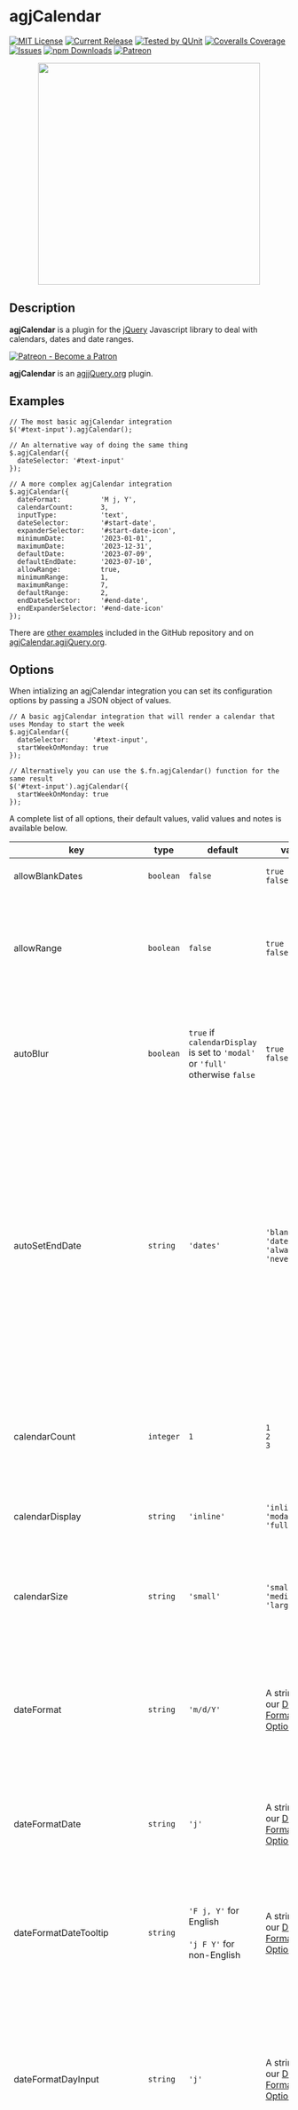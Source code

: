 # agjCalendar

[![MIT License](https://img.shields.io/badge/license-MIT-0366d6.png?colorB=0366d6&style=flat-square)](https://github.com/andrewgjohnson/agjCalendar/blob/master/LICENSE)
[![Current Release](https://img.shields.io/github/release/andrewgjohnson/agjCalendar.png?colorB=0366d6&style=flat-square&logoColor=white&logo=github)](https://github.com/andrewgjohnson/agjCalendar/releases)
[![Tested by QUnit](https://img.shields.io/badge/qunit-passing-0366d6.png?colorB=0366d6&style=flat-square)](https://agjCalendar.agjjQuery.org/tests/index.html)
[![Coveralls Coverage](https://img.shields.io/coverallsCoverage/github/andrewgjohnson/agjCalendar.png?colorB=0366d6&style=flat-square&logoColor=white&logo=coveralls)](https://coveralls.io/github/andrewgjohnson/agjCalendar)
[![Issues](https://img.shields.io/github/issues/andrewgjohnson/agjCalendar.png?colorB=0366d6&style=flat-square&logoColor=white&logo=github)](https://github.com/andrewgjohnson/agjCalendar/issues)
[![npm Downloads](https://img.shields.io/npm/dt/agjcalendar.png?colorB=0366d6&style=flat-square&logoColor=white&logo=npm)](https://www.npmjs.com/package/agjcalendar)
[![Patreon](https://agjCalendar.agjjQuery.org/documentation/agjCalendar.agjjQuery.org/images/patreon-badge.png)](https://patreon.com/agjopensource)

<p align="center">
  <a href="https://agjcalendar.agjjquery.org/" title="">
    <img src="https://agjcalendar.agjjquery.org/documentation/agjCalendar.agjjQuery.org/images/avatar.png" alt="" title="" width="400" height="400" id="avatar" />
  </a>
</p>

## Description

**agjCalendar** is a plugin for the [jQuery](https://jquery.com/) Javascript library to deal with calendars, dates and date ranges.

[![Patreon - Become a Patron](https://raster.shields.io/badge/Patreon%20-become%20a%20Patron-FD334A.png?style=for-the-badge&logo=patreon&logoColor=FD334A)](https://patreon.com/agjopensource)

**agjCalendar** is an [agjjQuery.org](https://agjjquery.org) plugin.

## Examples

    // The most basic agjCalendar integration
    $('#text-input').agjCalendar();

    // An alternative way of doing the same thing
    $.agjCalendar({
      dateSelector: '#text-input'
    });

    // A more complex agjCalendar integration
    $.agjCalendar({
      dateFormat:          'M j, Y',
      calendarCount:       3,
      inputType:           'text',
      dateSelector:        '#start-date',
      expanderSelector:    '#start-date-icon',
      minimumDate:         '2023-01-01',
      maximumDate:         '2023-12-31',
      defaultDate:         '2023-07-09',
      defaultEndDate:      '2023-07-10',
      allowRange:          true,
      minimumRange:        1,
      maximumRange:        7,
      defaultRange:        2,
      endDateSelector:     '#end-date',
      endExpanderSelector: '#end-date-icon'
    });

There are [other examples](https://github.com/andrewgjohnson/agjCalendar/tree/master/examples) included in the GitHub repository and on [agjCalendar.agjjQuery.org](https://agjcalendar.agjjquery.org/examples-and-demo/).

## Options

When intializing an agjCalendar integration you can set its configuration options by passing a JSON object of values.

    // A basic agjCalendar integration that will render a calendar that uses Monday to start the week
    $.agjCalendar({
      dateSelector:      '#text-input',
      startWeekOnMonday: true
    });

    // Alternatively you can use the $.fn.agjCalendar() function for the same result
    $('#text-input').agjCalendar({
      startWeekOnMonday: true
    });

A complete list of all options, their default values, valid values and notes is available below.

key|type|default|values|notes
---|----|-------|------|-----
allowBlankDates|`boolean`|`false`|`true`<br />`false`|If set to `true` blank dates will be permitted
allowRange|`boolean`|`false`|`true`<br />`false`|If set to `true` a second date can be entered with the `endDateSelector` option or the `endMonthSelector` and `endDaySelector` options
autoBlur|`boolean`|`true` if `calendarDisplay` is set to `'modal'` or `'full'` otherwise `false`|`true`<br />`false`|If set to `true` automatically lose focus (blur) immediately after a text field is focused (only used when `inputType` is set to `'text'`)<br />
autoSetEndDate|`string`|`'dates'`|`'blanks'`<br />`'dates'`<br />`'always'`<br />`'never'`|This option controls whether or not the end date will automatically change when the start date changes;<br />`'blanks'` will only trigger when the end date is blank,<br />`'dates'` will only trigger when the end date is a date,<br />`'always'` will trigger for both and<br />`'never'` will trigger for neither (only used when `allowRange` is set to `true`)
calendarCount|`integer`|`1`|`1`<br />`2`<br />`3`|Defines whether the date picker uses a single, double or triple calendar (only used when `calendarDisplay` is set to `'inline'` or `'modal'`)
calendarDisplay|`string`|`'inline'`|`'inline'`<br />`'modal'`<br />`'full'`|Toggles whether the date picker is displayed as `'inline'`, `'modal'` or `'full'`
calendarSize|`string`|`'small'`|`'small'`<br />`'medium'`<br />`'large'`|Defines whether the date picker displays as small, medium or large (only used when `calendarDisplay` is set to `'inline'` or `'modal'`)
dateFormat|`string`|`'m/d/Y'`|A string using our [Date Format Options](https://agjCalendar.agjjQuery.org/#date-format-options)|Determines which date format is used for text inputs (only used when inputType is set to `'text'`)<br /><br />See [Date Format Options](https://agjCalendar.agjjQuery.org/#date-format-options) for details
dateFormatDate|`string`|`'j'`|A string using our [Date Format Options](https://agjCalendar.agjjQuery.org/#date-format-options)|Determines which date format is used for dates on the date picker<br /><br />See [Date Format Options](https://agjCalendar.agjjQuery.org/#date-format-options) for details
dateFormatDateTooltip|`string`|`'F j, Y'` for English<br /><br />`'j F Y'` for non-English|A string using our [Date Format Options](https://agjCalendar.agjjQuery.org/#date-format-options)|Determines which date format is used for date tooltips on the date picker<br /><br />See [Date Format Options](https://agjCalendar.agjjQuery.org/#date-format-options) for details
dateFormatDayInput|`string`|`'j'`|A string using our [Date Format Options](https://agjCalendar.agjjQuery.org/#date-format-options)|Determines which date format is used for day dropdown inputs (only used when `inputType` is set to `'dropdown'` and `calendarDisplay` is set to `'inline'` or `'modal'`)<br /><br />See [Date Format Options](https://agjCalendar.agjjQuery.org/#date-format-options) for details
dateFormatDayOfWeekTooltip|`string`|`'l'`|A string using our [Date Format Options](https://agjCalendar.agjjQuery.org/#date-format-options)|Determines which date format is used for day of week tooltips on the date picker<br /><br />See [Date Format Options](https://agjCalendar.agjjQuery.org/#date-format-options) for details
dateFormatMonthDropdown|`string`|`'M Y'`|A string using our [Date Format Options](https://agjCalendar.agjjQuery.org/#date-format-options)|Determines which date format is used for the month dropdown on the date picker<br /><br />See [Date Format Options](https://agjCalendar.agjjQuery.org/#date-format-options) for details
dateFormatMonthInput|`string`|`'M Y'`|A string using our [Date Format Options](https://agjCalendar.agjjQuery.org/#date-format-options)|Determines which date format is used for month dropdown inputs (only used when `inputType` is set to `'dropdown'` and `calendarDisplay` is set to `'inline'` or `'modal'`)<br /><br />See [Date Format Options](https://agjCalendar.agjjQuery.org/#date-format-options) for details
dateFormatMonthLabel|`string`|`'F Y'`|A string using our [Date Format Options](https://agjCalendar.agjjQuery.org/#date-format-options)|Determines which date format is used for month labels on the date picker (only used when `calendarCount` is set to `2` or `3`)<br /><br />See [Date Format Options](https://agjCalendar.agjjQuery.org/#date-format-options) for details
dateSelector|`string`|`null`||Accepts a string value for your target text element such as `'#text-input'` (only used when `inputType` is set to `'text'`)
dayNameEllipsis|`boolean`|`true`|`true`<br />`false`|Determines whether longer day names will be cut-off with an ellipsis
dayNameFormat|`string`|`'short'`|`'short'`<br />`'abbreviated'`<br />`'full'`|Determines which day format is used for days of the week on the date picker<br /><br />`'short'` = first letter, e.g. F<br />`'abbreviated'` = partial name, e.g. Fri<br />`'full'` = full name, e.g. Friday
daySelector|`string`|`null`||Accepts a string value for your target day dropdown element such as `'#day-select'` (only used when `inputType` is set to `'dropdown'`)
defaultDate|`Date|string`|Today’s date|A Date object, a string formatted as YYYY-MM-DD or `'blank'`|The default date to prefill
defaultEndDate|`Date|string`|Today’s date plus the `defaultRange`|A Date object, a string formatted as YYYY-MM-DD or `'blank'`|The default end date to prefill (only used when `allowRange` is set to `true`)
defaultRange|`integer`|`0` if the `minimumDate` and `maximumDate` options are set to the same date otherwise `1`|Any non-negative integer|The default date range (only used when `allowRange` is set to `true`)
endDateSelector|`string`|`null`||The same as `dateSelector` but for the end date (only used when `allowRange` is set to `true` and `inputType` is set to `'text'`)
endDaySelector|`string`|`null`||The same as `daySelector` but for the end date (only used when `allowRange` is set to `true` and `inputType` is set to `'dropdown'`)
endExpanderSelector|`string`|`null`||The same as `expanderSelector` but for the end date (only used when `allowRange` is set to `true`)
endMonthSelector|`string`|`null`||The same as `monthSelector` but for the end date (only used when `allowRange` is set to `true` and `inputType` is set to `'dropdown'`)
excludeDates|`array`|`[]`|An array of Date objects and/or strings formatted as YYYY-MM-DD|Individual dates that will be excluded from the date picker
expanderSelector|`string`|`null`||Accepts a string value for an additional target element to expand the calendar such as `'#calendar-icon'`
forceMaxZIndex|`boolean`|`false`|`true`<br />`false`|Force the maximum z-index value (`2147483647`) on the date picker instead of calculating based on an integration’s elements’ z-index values (only used when `calendarDisplay` is set to `'inline'`)
inputType|`string`|`'text'`|`'text'`<br />`'dropdown'`|If set to `'text'` will use the `dateSelector` option to store the date or if set to `'dropdown'` will use the `monthSelector` and `daySelector` options to store the date
language|`string`|`'en'`|`'en'`<br />`'ar'`<br />`'bn'`<br />`'de'`<br />`'es'`<br />`'fr'`<br />`'he'`<br />`'hi'`<br />`'it'`<br />`'ja'`<br />`'ko'`<br />`'mr'`<br />`'pa'`<br />`'pt'`<br />`'ru'`<br />`'te'`<br />`'tr'`<br />`'ur'`<br />`'vi'`<br />`'zh'`|The language for the text elements on the date picker<br /><br />`'en'` = English<br />`'ar'` = اَلْعَرَبِيَّةُ (Arabic)<br />`'bn'` = বাংলা (Bengali)<br />`'de'` = Deutsch (German)<br />`'es'` = Español (Spanish)<br />`'fr'` = Français (French)<br />`'he'` = עִבְרִית (Hebrew)<br />`'hi'` = आधुनिक मानक हिन्दी (Hindi)<br />`'it'` = Italiano (Italian)<br />`'ja'` = 日本語 (Japanese)<br />`'ko'` = 한국어 (Korean)<br />`'mr'` = मराठी (Marathi)<br />`'pa'` = پنجابی (Punjabi)<br />`'pt'` = Português (Portuguese)<br />`'ru'` = русский язык (Russian)<br />`'te'` = తెలుగు (Telugu)<br />`'tr'` = Türkçe (Turkish)<br />`'ur'` = اردو (Urdu)<br />`'vi'` = Tiếng Việt (Vietnamese)<br />`'zh'` = 官话 (Chinese Mandarin)<br /><br />Our online documentation has more details on the [translations page](https://agjcalendar.agjjquery.org/translations/)
maximumDate|`Date|string`|Today’s date plus one year|A Date object or a string formatted as YYYY-MM-DD|The maximum date that can be picked
maximumRange|`integer`|The number of days between the `minimumDate` and `maximumDate` options|Any non-negative integer|The maximum date range (only used when `allowRange` is set to `true`)
minimumDate|`Date|string`|Today’s date|A Date object or a string formatted as YYYY-MM-DD|The minimum date that can be picked
minimumRange|`integer`|`0` if the `minimumDate` and `maximumDate` options are set to the same date otherwise `1`|Any non-negative integer|The minimum date range (only used when `allowRange` is set to `true`)
monthSelector|`string`|`null`||Accepts a string value for your target month dropdown element such as `'#month-select'` (only used when `inputType` is set to `'dropdown'`)
overwriteDayOptions|`boolean`|`true`|`true`<br />`false`|If set to `true` the options on the `daySelector` and `endDaySelector` dropdown elements will dynamically update (only used when `inputType` is set to `'dropdown'`)
overwriteMonthOptions|`boolean`|`true`|`true`<br />`false`|If set to `true` the options on the `monthSelector` and `endMonthSelector` dropdown elements will dynamically update (only used when `inputType` is set to `'dropdown'`)
startWeekOnMonday|`boolean`|`false`|`true`<br />`false`|If set to `true` the weeks on the calendar will start on Monday instead of Sunday
theme|`string`|`null`|`'red'`<br />`'orange'`<br />`'yellow'`<br />`'green'`<br />`'cyan'`<br />`'blue'`<br />`'purple'`<br />`'pink'`<br />`'custom-*'`|A string of one of the eight included themes or a custom theme that must begin with `custom-` (our online documentation has more details on the [themes page](https://agjcalendar.agjjquery.org/themes/))
translations|`object`|`[]`|An object of translations|The `translations` option will always take precedence over the `language` option<br /><br />Our online documentation has more details on the [translations page](https://agjcalendar.agjjquery.org/translations/)

### Date Format Options

The plugin uses common date formating for the `dateFormat`, `dateFormatDate`, `dateFormatDateTooltip`, `dateFormatDayInput`, `dateFormatDayOfWeekTooltip`, `dateFormatMonthDropdown`, `dateFormatMonthInput` and `dateFormatMonthLabel` options. You can choose any combination of the below characters to format dates for users. The characters are based on [PHP’s *DateTime::format* function](https://www.php.net/manual/en/datetime.format.php) which is in turn based on [C Standard Library’s *strftime* function](https://en.cppreference.com/w/cpp/chrono/c/strftime).

*__Warning:__ This plugin does not support timezones, all dates and times are treated timezone agnostically*

character|description|example(s)
---------|-----------|----------
*Day*|---|---
d|Day of the month, 2 digits with leading zeros|01
D|A textual representation of a day, three letters|Sun
j|Day of the month without leading zeros|1
l (lowercase ‘L’)|A full textual representation of the day of the week|Sunday
N|ISO 8601 numeric representation of the day of the week|1 (for Monday) through 7 (for Sunday)
S|English ordinal suffix for the day of the month, 2 characters|st, nd, rd or th
w|Numeric representation of the day of the week|0 (for Sunday) through 6 (for Saturday)
z|The day of the year (starting from 0)|0 through 365
*Week*|---|---
W|ISO 8601 week number of year, weeks starting on Monday|42 (the 42nd week in the year)
*Month*|---|---
F|A full textual representation of a month, such as January or March|January
m|Numeric representation of a month, with leading zeros|01
M|A short textual representation of a month, three letters|Jan
n|Numeric representation of a month, without leading zeros|1
t|Number of days in the given month|28
*Time*|---|---
a|Lowercase Ante meridiem and Post meridiem|am or pm
A|Uppercase Ante meridiem and Post meridiem|AM or PM
g|12-hour format of an hour without leading zeros|1 through 12
G|24-hour format of an hour without leading zeros|0 through 23
h|12-hour format of an hour with leading zeros|01 through 12
H|24-hour format of an hour with leading zeros|00 through 23
i|Minutes with leading zeros|00 to 59
s|Seconds with leading zeros|00 through 59
u|Microseconds. Note that date() will always generate 000000 since it takes an int parameter, whereas DateTime::format() does support microseconds if DateTime was created with microseconds.|Example: 654321
v|Milliseconds. Same note applies as for u.|Example: 654
*Year*|---|---
L|Whether it’s a leap year|1 if it is a leap year, 0 otherwise
o|ISO 8601 week-numbering year. This has the same value as Y, except that if the ISO week number (W) belongs to the previous or next year, that year is used instead.|2000
x|An expanded full numeric representation if required, or a standard full numeral representation if possible (like Y). At least four digits. Years BCE are prefixed with a -. Years beyond (and including) 10000 are prefixed by a +.|Examples: -0055, 0787, 1999, +10191
X|An expanded full numeric representation of a year, at least 4 digits, with - for years BCE, and + for years CE|Examples: -0055, +0787, +1999, +10191
y|A two digit representation of a year|00
Y|A full numeric representation of a year, at least 4 digits, with - for years BCE|2000
*Full Date*|---|---
c|ISO 8601 date|2000-01-01T00:00:00
r|RFC 2822/RFC 5322 formatted date<br /><br />*__Warning:__ This plugin does not support timezones so this formatted date will always end in +0000*|Thu, 21 Dec 2000 10:01:07 +0000
U|Seconds since the Unix Epoch (January 1 1970 00:00:00 GMT)|946706400

## Javascript Functions

The majority of the functionality for the agjCalendar plugin is self-contained but there are some functions that are added to extend jQuery that can be accessed by any of your Javascript code. We use the dollar sign alias (`$`) instead of the `jQuery` global for documentation but either can be referenced.

### $.agjCalendar(_[options]_)

    var integration = $.agjCalendar({
      dateSelector: '#text-input'
    });
    if (integration !== -1) {
      alert('The integration was a success!');
    } else {
      alert('The integration failed; check your Javascript console for details.');
    }

The `$.agjCalendar()` function accepts an options JSON object of values to initialize a new agjCalendar integration. Returns `true` if the integration was successful or `false` if it was not.

### $.fn.agjCalendar(_[options] [, callback]_)

    var integration;
    $('#text-input').agjCalendar({
      dateFormat: 'Y-m-d'
    }, function(returnValue) {
      integration = returnValue;
    });
    if (integration !== -1) {
      alert('The integration was a success!');
    } else {
      alert('The integration failed; check your Javascript console for details.');
    }

The `$.fn.agjCalendar()` function works similar to the `$.agjCalendar()` function but does not require the `dateSelector` option as you would be selecting the element and calling this function directly off of it. Returns the element to allow for chaining. This function also has an optional callback parameter that will be executed on completion of the integration attempt and will pass the integration attempt outcome into the callback’s first and only parameter.

### $.agjCalendar.addRegexTextPattern(_regexTextPattern_)

    $.agjCalendar.addRegexTextPattern('\u3040-\u30FF');

The `$.agjCalendar.addRegexTextPattern()` function will add a regular expression pattern to the plugin’s text checks. This function should be used if custom unicode characters are being used in custom translations. Our online documentation has more details on the [translations page](https://agjcalendar.agjjquery.org/translations).

### $.agjCalendar.dateToString(_date, dateFormat[, translations]_)

    var formattedDate = $.agjCalendar.dateToString(new Date(), 'j F Y');

The `$.agjCalendar.dateToString()` function will accept a date & date format and return a formatted string. It also accepts an optional translations parameters which is an object of translations (including day and month names) which will be used in the string, if no translations are passed the included English translations will be used. Read more about [date format options](https://agjCalendar.agjjQuery.org/#date-format-options) and [custom translations](https://agjCalendar.agjjQuery.org/translations/#custom-translations).

### $.agjCalendar.deactivate()

    $.agjCalendar.deactivate();

The `$.agjCalendar.deactivate()` function will deactivate any active date pickers.

### $.agjCalendar.disable(_position_)

    var integration = $.agjCalendar({
      dateSelector: '#text-input'
    });
    if (integration !== -1) {
      $.agjCalendar.disable(integration);
    }

The `$.agjCalendar.disable()` function will disable an agjCalendar integration after it has been initialized.

### $.agjCalendar.disableEmojiSupport()

    $.agjCalendar.disableEmojiSupport();

The `$.agjCalendar.disableEmojiSupport()` function will disable emoji support for custom translations.

*__Warning:__ Emoji support will have issues with older versions of Microsoft Internet Explorer specifically 6, 7, 8, 9, 10 and 11 as they don’t support ECMAScript 2018. To support older browsers we recommend using [$.agjCalendar.addRegexTextPattern()](https://agjCalendar.agjjQuery.org/#agjcalendaraddregextextpatternregextextpattern) and passing each emoji character you want to use.*

### $.agjCalendar.enableEmojiSupport()

    $.agjCalendar.enableEmojiSupport();

The `$.agjCalendar.enableEmojiSupport()` function will enable emoji support for custom translations.

*__Warning:__ Emoji support will have issues with older versions of Microsoft Internet Explorer specifically 6, 7, 8, 9, 10 and 11 as they don’t support ECMAScript 2018. To support older browsers we recommend using [$.agjCalendar.addRegexTextPattern()](https://agjCalendar.agjjQuery.org/#agjcalendaraddregextextpatternregextextpattern) and passing each emoji character you want to use.*

### $.agjCalendar.getIncludedTranslations(_language_)

    var dateInFrench = $.agjCalendar.dateToString(
      new Date(),
      'j F Y',
      $.agjCalendar.getIncludedTranslations('fr')
    );

The `$.agjCalendar.getIncludedTranslations()` function will return an object of translations for one of the plugin’s included translations.

### $.agjCalendar.isActive()

    if ($.agjCalendar.isActive()) {
      alert('There is a date picker currently active!');
    } else {
      alert('There are no date pickers currently active.');
    }

The `$.agjCalendar.isActive()` function will determine whether or not any date pickers are active. Returns `true` if a date picker is active or `false` if none are.

### $.agjCalendar.stringToDate(_string, dateFormat[, translations]_)

    var extractedDate = $.agjCalendar.stringToDate('1 January 2000', 'j F Y');
    if (extractedDate !== -1) {
      alert('Date successfully extracted: ' + extractedDate);
    } else {
      alert('The date extraction failed.');
    }

The `$.agjCalendar.stringToDate()` function will accept a string & date format and return a date object. It also accepts an optional translations parameters which is an object of translations (including day and month names) which will be used in parsing the string, if no translations are passed the included English translations will be used. Read more about [date format options](https://agjCalendar.agjjQuery.org/#date-format-options) and [custom translations](https://agjCalendar.agjjQuery.org/translations/#custom-translations).

## Usage/Installation

You will need an HTML reference to jQuery in order for the plugin to function.

    <!-- Reference to the jQuery Javascript library -->
    <script type="text/javascript" src="//code.jquery.com/jquery-3.7.1.min.js"></script>

### With npm or Yarn

This plugin offers support for the [npm](https://www.npmjs.com/) and [Yarn](https://yarnpkg.com/) dependency managers. You can find the agjCalendar package online on [npmjs.com](https://www.npmjs.com/package/agjcalendar).

#### Install using npm

Run this command to install the plugin using npm:

    npm install agjcalendar

#### Install using Yarn

Run this command to install the plugin using Yarn:

    yarn add agjcalendar

Once installed you can start using agjCalendar within your project by adding HTML references to the plugin’s Javascript and CSS stylesheet files.

    <!-- Reference to the agjCalendar jQuery plugin -->
    <script type="text/javascript" src="./node_modules/agjcalendar/source/agjCalendar/jquery.agjCalendar.js"></script>

    <!-- Reference to the agjCalendar CSS stylesheet -->
    <style type="text/css">@import './node_modules/agjcalendar/source/agjCalendar/jquery.agjCalendar.css';</style>

### With Bower

This plugin also offers support for the now-deprecated [Bower](https://bower.io/) dependency manager.

#### Install using Bower

Run this command to install the plugin using Bower:

    bower install andrewgjohnson/agjCalendar --save

Once installed you can start using agjCalendar within your project by adding HTML references to the plugin’s Javascript and CSS stylesheet files.

    <!-- Reference to the agjCalendar jQuery plugin -->
    <script type="text/javascript" src="./bower_components/agjCalendar/source/agjCalendar/jquery.agjCalendar.js"></script>

    <!-- Reference to the agjCalendar CSS stylesheet -->
    <style type="text/css">@import './bower_components/agjCalendar/source/agjCalendar/jquery.agjCalendar.css';</style>

### Without npm, Yarn or Bower

To use without npm, Yarn or Bower add HTML references to the [Javascript source](https://agjcalendar.agjjquery.org/source/javascript/) and the [CSS source](https://agjcalendar.agjjquery.org/source/css/) which you will need to download and host. Run these commands to download them via the terminal:

    curl -o jquery.agjCalendar.min.css 'https://agjCalendar.agjjQuery.org/source/agjCalendar/jquery.agjCalendar.min.css'
    curl -o jquery.agjCalendar.min.js 'https://agjCalendar.agjjQuery.org/source/agjCalendar/jquery.agjCalendar.min.js'

Once downloaded, you must reference the files in your HTML:

    <!-- Reference to the agjCalendar jQuery plugin -->
    <script type="text/javascript" src="jquery.agjCalendar.min.js"></script>

    <!-- Reference to the agjCalendar CSS stylesheet -->
    <style type="text/css">@import 'jquery.agjCalendar.min.css';</style>

## Backwards Compatibility

The plugin strives to keep backwards compatibiltiy with all past releases. New features should be off by default with few exceptions. Changes to existing features should continue to support past options/values/configurations so older integrations of agjCalendar will continue to function without any need for change if their core plugin is updated.

### List of Backward Compatibility Changes

version|deprecated feature|backwards support
-------|------------------|-----------------
v1.0.0|`$.ctcCalendar()` function|The plugin was renamed from `ctcCalendar` to `agjCalendar`<br /><br />The `$.ctcCalendar()` function is now an alias of `$.agjCalendar()`
v1.0.0|`autoSetEndDate` options `true` and `false`|`autoSetEndDate` deprecated boolean values in favour of four possible strings (`'always'`, `'never'`, `'blanks'` and `'dates'`)<br /><br />`true` is now an alias of `'always'` and `false` is now an alias of `'never'` for the `autoSetEndDate` option
v1.2.0|`dayNameFormat` option `'medium'`|`dayNameFormat` deprecated `'medium'` in favour of `'abbreviated'`<br /><br />`'medium'` is now an alias of `'abbreviated'` for the `dayNameFormat` option
v1.2.0|`dateFormat` options `1`, `2`, `3`, `4` and `5`|`dateFormat` was refactored to allow for custom formats<br /><br />`1` is now an alias of `'m/d/Y'`, `2` is now an alias of `'M j, Y'`, `3` is now an alias of `'d/m/Y'`, `4` is now an alias of `'Y-m-d'` and `5` is now an alias of `'j F Y'` for the `dateFormat` and `dateFormatDateTooltip` options
v1.2.0|`$.agjCalendar` returns `-1` instead of `false` on failure|Successful integrations function in the same manner but failures will now return `-1` instead of `false`
v1.2.0|The `z-index` CSS values of the calendar and modal background elements now change dynamically based upon the integration elements when `calendarDisplay` is set to `'inline'`|Previously the `z-index` CSS value was always set to the maximum for the calendar element and maximum minus one for the modal background element when `calendarDisplay` was set to `'inline'` which will still happen if the integration sets the `forceMaxZIndex` option to `true` (which is set to `false` by default)
v1.2.0|The `autoBlur` option will be automatically set to `true` when the `calendarDisplay` option is set to `'modal'` or `'full'`|Previously all integrations of agjCalendar had the `false` behaviour which is still the case for integrations with the `calendarDisplay` set to `'inline'` and can still happen if the `autoBlur` option is set to `false`

### Older Versions of jQuery

The plugin is designed to work with the newest version of jQuery (3.7.1) but will also work with older versions of jQuery 3.x as well as jQuery 2.x (tested up to 2.2.4) and jQuery 1.x (tested up to 1.12.4). We recommend using the newest version of jQuery.

## Unit Testing

The plugin uses jQuery’s [QUnit](https://qunitjs.com/) framework for unit testing. All units tests are located in the [qunit.js](https://github.com/andrewgjohnson/agjCalendar/blob/master/tests/qunit.js) file. The unit tests can be run online in-browser at [agjCalendar.agjjQuery.org/tests/index.html](https://agjCalendar.agjjQuery.org/tests/index.html). We strive to cover all public facing functions and API’s to ensure all permutations of parameters, options, fail scenarios, success scenarios, etc. are covered. Many novel scenarios are included in the unit tests to achieve high code coverage.

## Help Requests

Please post any questions in the [discussions area](https://github.com/andrewgjohnson/agjCalendar/discussions) on GitHub if you need help.

If you discover a bug please [enter an issue](https://github.com/andrewgjohnson/agjCalendar/issues/new) on GitHub. When submitting an issue please use our [issue templates](https://github.com/andrewgjohnson/agjCalendar/tree/master/.github/ISSUE_TEMPLATE).

## Contributing

Please read our [contributing guidelines](https://github.com/andrewgjohnson/agjCalendar/blob/master/.github/CONTRIBUTING.md) if you want to contribute.

You can contribute financially by becoming a [patron](https://patreon.com/agjopensource) at [patreon.com/agjopensource](https://patreon.com/agjopensource) to support agjCalendar and [other agjjQuery.org plugins](https://agjjquery.org/plugins/).

[![Patreon - Become a Patron](https://raster.shields.io/badge/Patreon%20-become%20a%20Patron-FD334A.png?style=for-the-badge&logo=patreon&logoColor=FD334A)](https://patreon.com/agjopensource)

## Acknowledgements

This plugin was started by [Andrew G. Johnson (@andrewgjohnson)](https://github.com/andrewgjohnson).

Full list of contributors:
 * [Andrew G. Johnson (@andrewgjohnson)](https://github.com/andrewgjohnson)

Our [security policies and procedures](https://github.com/andrewgjohnson/agjCalendar/blob/master/.github/SECURITY.md) comes via the [atomist/samples](https://github.com/atomist/samples/blob/master/SECURITY.md) project. Our [issue templates](https://github.com/andrewgjohnson/agjCalendar/tree/master/.github/ISSUE_TEMPLATE) comes via the [tensorflow/tensorflow](https://github.com/tensorflow/tensorflow/blob/master/SECURITY.md) project. Our [pull request template](https://github.com/andrewgjohnson/agjCalendar/blob/master/.github/PULL_REQUEST_TEMPLATE.md) comes via the [stevemao/github-issue-templates](https://github.com/stevemao/github-issue-templates) project. The [forest photo](https://unsplash.com/photos/RfTD9NoLMEE) comes via [Radek Homola](https://unsplash.com/@radekhomola).

## Changelog

You can find all notable changes in the [changelog](https://github.com/andrewgjohnson/agjCalendar/blob/master/CHANGELOG.md).

